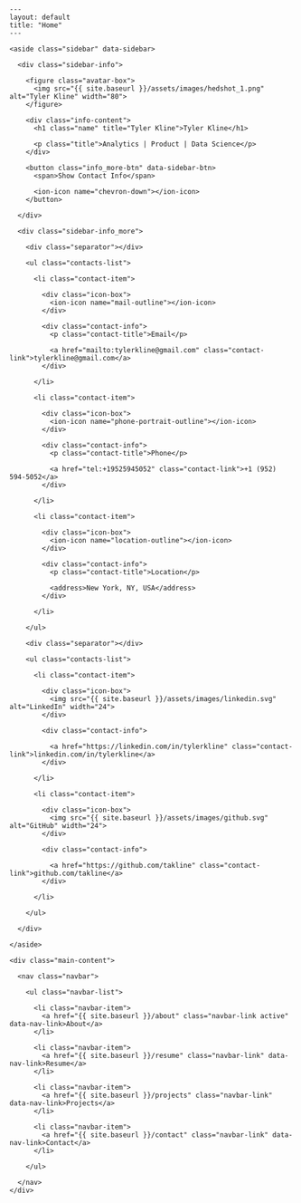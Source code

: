     ---
    layout: default
    title: "Home"
    ---

    <aside class="sidebar" data-sidebar>

      <div class="sidebar-info">

        <figure class="avatar-box">
          <img src="{{ site.baseurl }}/assets/images/hedshot_1.png" alt="Tyler Kline" width="80">
        </figure>

        <div class="info-content">
          <h1 class="name" title="Tyler Kline">Tyler Kline</h1>

          <p class="title">Analytics | Product | Data Science</p>
        </div>

        <button class="info_more-btn" data-sidebar-btn>
          <span>Show Contact Info</span>

          <ion-icon name="chevron-down"></ion-icon>
        </button>

      </div>

      <div class="sidebar-info_more">

        <div class="separator"></div>

        <ul class="contacts-list">

          <li class="contact-item">

            <div class="icon-box">
              <ion-icon name="mail-outline"></ion-icon>
            </div>

            <div class="contact-info">
              <p class="contact-title">Email</p>

              <a href="mailto:tylerkline@gmail.com" class="contact-link">tylerkline@gmail.com</a>
            </div>

          </li>

          <li class="contact-item">

            <div class="icon-box">
              <ion-icon name="phone-portrait-outline"></ion-icon>
            </div>

            <div class="contact-info">
              <p class="contact-title">Phone</p>

              <a href="tel:+19525945052" class="contact-link">+1 (952) 594-5052</a>
            </div>

          </li>

          <li class="contact-item">

            <div class="icon-box">
              <ion-icon name="location-outline"></ion-icon>
            </div>

            <div class="contact-info">
              <p class="contact-title">Location</p>

              <address>New York, NY, USA</address>
            </div>

          </li>

        </ul>

        <div class="separator"></div>

        <ul class="contacts-list">

          <li class="contact-item">

            <div class="icon-box">
              <img src="{{ site.baseurl }}/assets/images/linkedin.svg" alt="LinkedIn" width="24">
            </div>

            <div class="contact-info">

              <a href="https://linkedin.com/in/tylerkline" class="contact-link">linkedin.com/in/tylerkline</a>
            </div>

          </li>

          <li class="contact-item">

            <div class="icon-box">
              <img src="{{ site.baseurl }}/assets/images/github.svg" alt="GitHub" width="24">
            </div>

            <div class="contact-info">

              <a href="https://github.com/takline" class="contact-link">github.com/takline</a>
            </div>

          </li>

        </ul>

      </div>

    </aside>

    <div class="main-content">

      <nav class="navbar">

        <ul class="navbar-list">

          <li class="navbar-item">
            <a href="{{ site.baseurl }}/about" class="navbar-link active" data-nav-link>About</a>
          </li>

          <li class="navbar-item">
            <a href="{{ site.baseurl }}/resume" class="navbar-link" data-nav-link>Resume</a>
          </li>

          <li class="navbar-item">
            <a href="{{ site.baseurl }}/projects" class="navbar-link" data-nav-link>Projects</a>
          </li>

          <li class="navbar-item">
            <a href="{{ site.baseurl }}/contact" class="navbar-link" data-nav-link>Contact</a>
          </li>

        </ul>

      </nav>
    </div>
